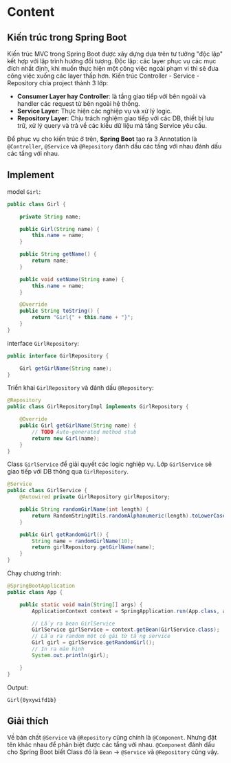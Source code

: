 # Content

## Kiến trúc trong Spring Boot

Kiến trúc MVC trong Spring Boot được xây dựng dựa trên tư tưởng "độc lập" kết hợp với lập trình hướng đối tượng. Độc lập: các layer phục vụ các mục đích nhất định, khi muốn thực hiện một công việc ngoài phạm vi thì sẽ đưa công việc xuống các layer thấp hơn.
Kiến trúc Controller - Service - Repository chia project thành 3 lớp:

- **Consumer Layer hay Controller**: là tầng giao tiếp với bên ngoài và handler các request từ bên ngoài hệ thống.
- **Service Layer**: Thực hiện các nghiệp vụ và xử lý logic.
- **Repository Layer**: Chịu trách nghiệm giao tiếp với các DB, thiết bị lưu trữ, xử lý query và trả về các kiểu dữ liệu mà tầng Service yêu cầu.

Để phục vụ cho kiến trúc ở trên, **Spring Boot** tạo ra 3 Annotation là `@Controller`, `@Service` và `@Repository` đánh dấu các tầng với nhau đánh dấu các tầng với nhau.

## Implement

model `Girl`:

```java
public class Girl {

    private String name;

    public Girl(String name) {
        this.name = name;
    }

    public String getName() {
        return name;
    }

    public void setName(String name) {
        this.name = name;
    }

    @Override
    public String toString() {
        return "Girl{" + this.name + "}";
    }
}
```

interface `GirlRepository`:

```java
public interface GirlRepository {

    Girl getGirlName(String name);
}
```

Triển khai `GirlRepository` và đánh dấu `@Repository`:

```java
@Repository
public class GirlRepositoryImpl implements GirlRepository {

    @Override
    public Girl getGirlName(String name) {
        // TODO Auto-generated method stub
        return new Girl(name);
    }
}
```

Class `GirlService` để giải quyết các logic nghiệp vụ. Lớp `GirlService` sẽ giao tiếp với DB thông qua `GirlRepository`.

```java
@Service
public class GirlService {
    @Autowired private GirlRepository girlRepository;

    public String randomGirlName(int length) {
        return RandomStringUtils.randomAlphanumeric(length).toLowerCase();
    }

    public Girl getRandomGirl() {
        String name = randomGirlName(10);
        return girlRepository.getGirlName(name);
    }
}
```

Chạy chương trình:

```java
@SpringBootApplication
public class App {

    public static void main(String[] args) {
        ApplicationContext context = SpringApplication.run(App.class, args);

        // Lấy ra bean GirlService
        GirlService girlService = context.getBean(GirlService.class);
        // Lấu ra random một cô gái từ tầng service
        Girl girl = girlService.getRandomGirl();
        // In ra màn hình
        System.out.println(girl);

    }
}
```

Output:

```text
Girl{0yxywifd1b}
```

## Giải thích

Về bản chất `@Service` và `@Repository` cũng chính là `@Component`. Nhưng đặt tên khác nhau để phân biệt được các tầng với nhau.
`@Component` đánh dấu cho Spring Boot biết Class đó là `Bean` -> `@Service` và `@Repository` cũng vậy.
